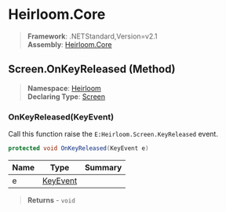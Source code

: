 # Heirloom.Core

> **Framework**: .NETStandard,Version=v2.1  
> **Assembly**: [Heirloom.Core][0]

## Screen.OnKeyReleased (Method)

> **Namespace**: [Heirloom][0]  
> **Declaring Type**: [Screen][1]

### OnKeyReleased(KeyEvent)

Call this function raise the `E:Heirloom.Screen.KeyReleased` event.

```cs
protected void OnKeyReleased(KeyEvent e)
```

| Name | Type          | Summary |
|------|---------------|---------|
| e    | [KeyEvent][2] |         |

> **Returns** - `void`

[0]: ../../../Heirloom.Core.md
[1]: ../Screen.md
[2]: ../KeyEvent.md
